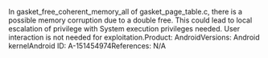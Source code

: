 In gasket_free_coherent_memory_all of gasket_page_table.c, there is a possible memory corruption due to a double free. This could lead to local escalation of privilege with System execution privileges needed. User interaction is not needed for exploitation.Product: AndroidVersions: Android kernelAndroid ID: A-151454974References: N/A